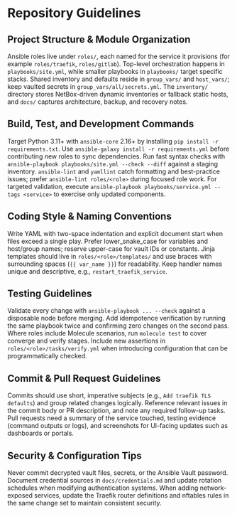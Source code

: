 # Repository Guidelines

## Project Structure & Module Organization
Ansible roles live under `roles/`, each named for the service it provisions (for example `roles/traefik`, `roles/gitlab`). Top-level orchestration happens in `playbooks/site.yml`, while smaller playbooks in `playbooks/` target specific stacks. Shared inventory and defaults reside in `group_vars/` and `host_vars/`; keep vaulted secrets in `group_vars/all/secrets.yml`. The `inventory/` directory stores NetBox-driven dynamic inventories or fallback static hosts, and `docs/` captures architecture, backup, and recovery notes.

## Build, Test, and Development Commands
Target Python 3.11+ with `ansible-core` 2.16+ by installing `pip install -r requirements.txt`. Use `ansible-galaxy install -r requirements.yml` before contributing new roles to sync dependencies. Run fast syntax checks with `ansible-playbook playbooks/site.yml --check --diff` against a staging inventory. `ansible-lint` and `yamllint` catch formatting and best-practice issues; prefer `ansible-lint roles/<role>` during focused role work. For targeted validation, execute `ansible-playbook playbooks/service.yml --tags <service>` to exercise only updated components.

## Coding Style & Naming Conventions
Write YAML with two-space indentation and explicit document start when files exceed a single play. Prefer lower_snake_case for variables and host/group names; reserve upper-case for vault IDs or constants. Jinja templates should live in `roles/<role>/templates/` and use braces with surrounding spaces (`{{ var_name }}`) for readability. Keep handler names unique and descriptive, e.g., `restart_traefik_service`.

## Testing Guidelines
Validate every change with `ansible-playbook ... --check` against a disposable node before merging. Add idempotence verification by running the same playbook twice and confirming zero changes on the second pass. Where roles include Molecule scenarios, run `molecule test` to cover converge and verify stages. Include new assertions in `roles/<role>/tasks/verify.yml` when introducing configuration that can be programmatically checked.

## Commit & Pull Request Guidelines
Commits should use short, imperative subjects (e.g., `Add traefik TLS defaults`) and group related changes logically. Reference relevant issues in the commit body or PR description, and note any required follow-up tasks. Pull requests need a summary of the service touched, testing evidence (command outputs or logs), and screenshots for UI-facing updates such as dashboards or portals.

## Security & Configuration Tips
Never commit decrypted vault files, secrets, or the Ansible Vault password. Document credential sources in `docs/credentials.md` and update rotation schedules when modifying authentication systems. When adding network-exposed services, update the Traefik router definitions and nftables rules in the same change set to maintain consistent security.
